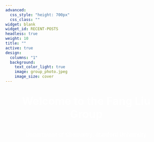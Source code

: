 ```yaml
---
advanced:
  css_style: "height: 700px"
  css_class: ""
widget: blank
widget_id: RECENT-POSTS
headless: true
weight: 10
title: ""
active: true
design:
  columns: "1"
  background:
    text_color_light: true
    image: group_photo.jpeg
    image_size: cover
---
```

<p style="text-align: center; font-size: 240%; font-weight: bold; color: #ffffff"> Welcome to the Fang Liu Group </p>

<p style="text-align: center; font-size: 120%;"><a href="https://chemistry.stanford.edu/" style="color: #ffffff; font-weight: bold;">Department of Chemistry, Stanford University</a></p>